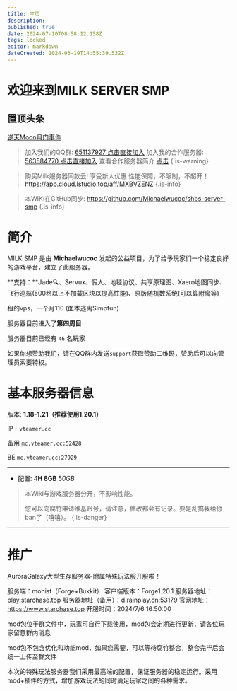 ```yaml
---
title: 主页
description: 
published: true
date: 2024-07-10T08:58:12.158Z
tags: locked
editor: markdown
dateCreated: 2024-03-19T14:55:39.532Z
---
```


# 欢迎来到MILK SERVER SMP

## 置顶头条
[逆天Moon月门事件](/news/240710)


> 加入我们的QQ群: [651137927 点击直接加入](https://qm.qq.com/q/yeZcjLdmw2)
> 加入我的合作服务器: [563584770 点击直接加入](https://qm.qq.com/q/4Lnojo2Hm8)
> 查看合作服务器简介 [点击](#推广)
{.is-warning}


> 购买Milk服务器同款云! 享受新人优惠
> 性能保障，不限制，不超开！
> https://app.cloud.lstudio.top/aff/MXBVZENZ
{.is-info}

> 本WIKI在GitHub同步:
> https://github.com/Michaelwucoc/shbs-server-smp
{.is-info}



# 简介

MILK SMP 是由 **Michaelwucoc** 发起的公益项目，为了给予玩家们一个稳定良好的游戏平台，建立了此服务器。

**支持：**Jade🔍、Servux、假人、地毯协议、共享原理图、Xaero地图同步、飞行巡航(500格以上不加载区块以提高性能)、原版随机数系统(可以算附魔等) 

租的vps，一个月110 (血本逃离Simpfun)

服务器目前进入了**第四周目**

服务器目前已经有 `46` 名玩家

如果你想赞助我们，请在QQ群内发送`support`获取赞助二维码，赞助后可以向管理员索要特权。

# 基本服务器信息

版本: **1.18-1.21（推荐使用1.20.1）**

IP - `vteamer.cc`

备用 `mc.vteamer.cc:52428 `

BE `mc.vteamer.cc:27929`

---

-   配置: 4**H 8GB** 5*0GB*

> 本Wiki与游戏服务器分开，不影响性能。
> 
> 您可以向腐竹申请维基账号，请注意，修改都会有记录。要是乱搞我给你ban了（嘻嘻）。
{.is-danger}



---
# 推广
AuroraGalaxy大型生存服务器-附属特殊玩法服开服啦！

服务端：mohist（Forge+Bukkit）
客户端版本：Forge1.20.1
服务器地址：play.starchase.top
服务器地址（备用）：d.rainplay.cn:53179
官网地址：https://www.starchase.top
开服时间：2024/7/6 16:50:00

mod包位于群文件中，玩家可自行下载使用，mod包会定期进行更新，请各位玩家留意群内消息

mod包不包含优化和功能mod，如果您需要，可以等待腐竹整合，整合完毕后会统一上传至群文件

本次的特殊玩法服务器我们采用最高端的配置，保证服务器的稳定运行。采用mod+插件的方式，增加游戏玩法的同时满足玩家之间的各种需求。

